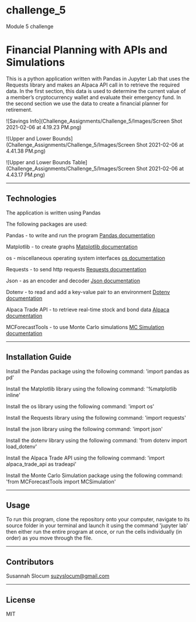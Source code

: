 # challenge_5
Module 5 challenge

# Financial Planning with APIs and Simulations

This is a python application written with Pandas in Jupyter Lab that uses the Requests library and makes an Alpaca API call in to retrieve the required data. In the first section, this data is used to determine the current value of a member’s cryptocurrency wallet and evaluate their emergency fund. In the second section we use the data to create a financial planner for retirement. 

![Savings Info](Challenge_Assignments/Challenge_5/Images/Screen Shot 2021-02-06 at 4.19.23 PM.png)

![Upper and Lower Bounds](Challenge_Assignments/Challenge_5/Images/Screen Shot 2021-02-06 at 4.41.38 PM.png)

![Upper and Lower Bounds Table](Challenge_Assignments/Challenge_5/Images/Screen Shot 2021-02-06 at 4.43.17 PM.png)

---

## Technologies

The application is written using Pandas

The following packages are used:

Pandas - to write and run the program [Pandas documentation](https://pandas.pydata.org/docs/)

Matplotlib - to create graphs [Matplotlib documentation](https://matplotlib.org/3.3.3/contents.html)

os - miscellaneous operating system interfaces [os documentation](https://docs.python.org/3/library/os.html)

Requests - to send http requests [Requests documentation](https://requests.readthedocs.io/en/master/)

Json - as an encoder and decoder [Json documentation](https://docs.python.org/3/library/json.html)

Dotenv - to read and add a key-value pair to an environment [Dotenv documentation](https://pypi.org/project/python-dotenv/)

Alpaca Trade API - to retrieve real-time stock and bond data [Alpaca documentation](https://alpaca.markets/docs/api-documentation/)

MCForecastTools - to use Monte Carlo simulations [MC Simulation documentation](https://pythonprogramming.net/monte-carlo-simulator-python/)

---

## Installation Guide

Install the Pandas package using the following command: 'import pandas as pd'

Install the Matplotlib library using the following command: '%matplotlib inline'

Install the os library using the following command: 'import os'

Install the Requests library using the following command: 'import requests'

Install the json library using the following command: 'import json'

Install the dotenv library using the following command: 'from dotenv import load_dotenv'

Install the Alpaca Trade API using the following command: 'import alpaca_trade_api as tradeapi'

Install the Monte Carlo Simulation package using the following command: 'from MCForecastTools import MCSimulation'


--- 

## Usage

To run this program, clone the repository onto your computer, navigate to its source folder in your terminal and launch it using the command 'jupyter lab' then either run the entire program at once, or run the cells individually (in order) as you move through the file.

---

## Contributors
Susannah Slocum suzyslocum@gmail.com

---

## License

MIT